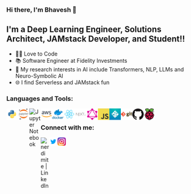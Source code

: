 ### Hi there, I'm Bhavesh 👋

## I'm a Deep Learning Engineer, Solutions Architect, JAMstack Developer, and Student!!

- 👨‍💻 Love to Code
- 📚 Software Engineer at Fidelity Investments
- 🤖 My research interests in AI include Transformers, NLP, LLMs and Neuro-Symbolic AI
- 🌐 I find Serverless and JAMstack fun

### Languages and Tools:

<img align="left" alt="Python" width="30px" src="https://raw.githubusercontent.com/github/explore/main/topics/python/python.png" />
<img align="left" alt="Jupyter Notebook" width="30px" src="https://raw.githubusercontent.com/github/explore/main/topics/jupyter-notebook/jupyter-notebook.png" />
<img align="left" alt="Jupyter Notebook" width="30px" src="https://miro.medium.com/max/2400/1*8AaAYxLb-VOgGUW8V8JXQA.png" />
<img align="left" alt="AWS" width="30px" src="https://raw.githubusercontent.com/github/explore/main/topics/aws/aws.png" />
<img align="left" alt="Docker" width="30px" src="https://raw.githubusercontent.com/github/explore/main/topics/docker/docker.png" />
<img align="left" alt="React" width="30px" src="https://raw.githubusercontent.com/github/explore/main/topics/react/react.png" />
<img align="left" alt="Nextjs" width="30px" src="https://raw.githubusercontent.com/github/explore/main/topics/nextjs/nextjs.png" />
<img align="left" alt="GraphQL" width="30px" src="https://raw.githubusercontent.com/github/explore/main/topics/graphql/graphql.png" />
<img align="left" alt="JavaScript" width="30px" src="https://raw.githubusercontent.com/github/explore/main/topics/javascript/javascript.png" />
<img align="left" alt="Netlify" width="30px" src="https://raw.githubusercontent.com/github/explore/main/topics/netlify/netlify.png" />
<img align="left" alt="Git" width="30px" src="https://raw.githubusercontent.com/github/explore/main/topics/git/git.png" />
<img align="left" alt="GitHub" width="30px" src="https://raw.githubusercontent.com/github/explore/main/topics/github/github.png" />
<img align="left" alt="Raspberry Pi" width="30px" src="https://raw.githubusercontent.com/github/explore/main/topics/raspberry-pi/raspberry-pi.png" />

<br />

### Connect with me:

[<img align="left" alt="nerdimite | LinkedIn" width="22px" src="https://www.freepnglogos.com/uploads/official-linkedin-logo----17.png" />][linkedin]
[<img align="left" alt="nerdimite | Twitter" width="22px" src="https://raw.githubusercontent.com/github/explore/main/topics/twitter/twitter.png" />][twitter]
[<img align="left" alt="nerdimite | Instagram" width="22px" src="https://raw.githubusercontent.com/github/explore/main/topics/instagram/instagram.png" />][instagram]

<br />

[linkedin]: https://linkedin.com/in/bhavesh-laddagiri
[twitter]: https://twitter.com/nerdimite
[instagram]: https://instagram.com/nerdimite
